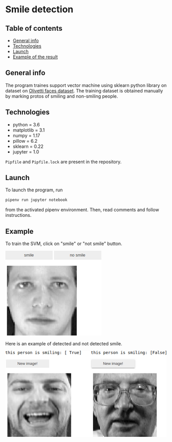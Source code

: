 # Smile detection

## Table of contents

* [General info](#general-info)
* [Technologies](#technologies)
* [Launch](#launch)
* [Example of the result](#example-of-result)

## General info

The program traines support vector machine using sklearn python library on
dataset on [Olivetti faces dataset](https://scikit-learn.org/0.19/datasets/olivetti_faces.html).
The training dataset is obtained manually by
marking protos of smiling and non-smiling people.

## Technologies

* python = 3.6
* matplotlib = 3.1
* numpy = 1.17
* pillow = 6.2
* sklearn = 0.22
* jupyter = 1.0

`Pipfile` and `Pipfile.lock` are present in the repository.

## Launch

To launch the program, run
```bash
pipenv run jupyter notebook
```
from the activated pipenv environment.
Then, read comments and follow instructions.

## Example

To train the SVM, click on "smile" or "not smile" button.

![Example of the result](images/how_to_train.png)

Here is an example of detected and not detected smile.

![Example of the result](images/example_of_result.png)
